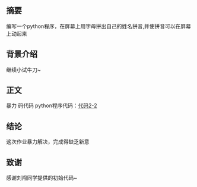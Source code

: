 ## 摘要  
编写一个python程序，在屏幕上用字母拼出自己的姓名拼音,并使拼音可以在屏幕上动起来
## 背景介绍
继续小试牛刀~
## 正文
暴力 码代码
python程序代码：[代码2-2](http://localhost:8888/notebooks/Untitled1.ipynb?kernel_name=python3)
## 结论
这次作业暴力解决，完成得缺乏新意
## 致谢
感谢刘闯同学提供的初始代码~
